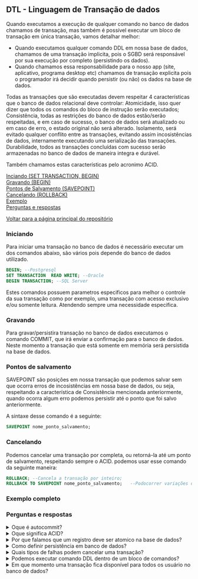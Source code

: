 ## DTL - Linguagem de Transação de dados

Quando executamos a execução de qualquer comando no banco de dados chamamos de transação, mas também é possível executar um bloco de transação em única transação, vamos detalhar melhor:

- Quando executamos qualquer comando DDL em nossa base de dados, chamamos de uma transação implicita, pois o SGBD será responsável por sua execução por completo (persistindo os dados).
- Quando chamamos essa responsabilidade para o nosso app  (site, aplicativo, programa desktop etc) chamamos de transação explicita pois o programador irá decidir quando persistir (ou não) os dados na base de dados.

Todas as transações que são executadas devem respeitar 4 características que o banco de dados relacional deve controlar:
Atomicidade, isso quer dizer que todos os comandos do bloco de instrução serão executados;
Consistência, todas as restrições do banco de dados estão/serão respeitadas, e em caso de sucesso, o banco de dados será atualizado ou em caso de erro, o estado original não será alterado.
Isolamento, será evitado qualquer conflito entre as transações, evitando assim incosistências de dados, internamente executando uma serialização das transações.
Durabilidade, todos as transações concluídas com sucesso serão armazenadas no banco de dados de maneira integra e durável.

Também chamamos estas características pelo acronimo ACID.

<a href="https://github.com/TatoSousa/Aulas/blob/main/aulas_dtl.md#iniciando">Inciando (SET TRANSACTION, BEGIN)</a></br>
<a href="https://github.com/TatoSousa/Aulas/blob/main/aulas_dtl.md#gravando">Gravando (BEGIN)</a></br>
<a href="https://github.com/TatoSousa/Aulas/blob/main/aulas_dtl.md#pontos-de-salvamento">Pontos de Salvamento (SAVEPOINT)</a></br>
<a href="https://github.com/TatoSousa/Aulas/blob/main/aulas_dtl.md#cancelando">Cancelando (ROLLBACK)</a></br>
<a href="https://github.com/TatoSousa/Aulas/blob/main/aulas_dtl.md#exemplo-completo">Exemplo</a></br>
<a href="https://github.com/TatoSousa/Aulas/blob/main/aulas_dtl.md#perguntas-e-respostas">Perguntas e respostas</a></br>

<a href="https://github.com/TatoSousa/Aulas">Voltar para a página principal do repositório</a></br>

### Iniciando
Para iniciar uma transação no banco de dados é necessário executar um dos comandos abaixo, são vários pois depende do banco de dados utilizado.

```sql
BEGIN; --Postgresql
SET TRANSACTION  READ WRITE; --Oracle  
BEGIN TRANSACTION; --SQL Server
```

Estes comandos possuem parametros especificos para melhor o controle da sua transação como por exemplo, uma transação com acesso exclusivo e/ou somente leitura. Atendendo sempre uma necessidade especifica.

### Gravando
Para gravar/persistira transação no banco de dados executamos o comando COMMIT, que irá enviar a confirmação para o banco de dados. Neste momento a transação que está somente em memória será persistida na base de dados. 

### Pontos de salvamento
SAVEPOINT são posições em nossa transação que podemos salvar sem que ocorra erros de incosistências em nossa base de dados, ou seja, respeitando a característica de Consistência mencionada anteriormente, quando ocorra algum erro podemos persistir até o ponto que foi salvo anteriormente.

A sintaxe desse comando é a seguinte:

```sql
SAVEPOINT nome_ponto_salvamento;
```

### Cancelando
Podemos cancelar uma transação por completa, ou retorná-la até um ponto de salvamento, respeitando sempre o ACID. podemos usar esse comando da seguinte maneira:

```sql
ROLLBACK; --Cancela a transação por inteiro;
ROLLBACK TO SAVEPOINT nome_ponto_salvamento;   --Podocorrer variações desse comando, consulte a documentação do banco de dados.
```

### Exemplo completo

### Perguntas e respostas
<details>
  <summary>Oque é autocommit?</summary>
  Os bancos de dados relacionais possuem a configuração de autocommit (geralmente ativadas), isso indica que a cada comando enviado para o banco de dados será persistido o comando.</br>
  É possível alterar essa configuração, porém isso não é aconselhável, pois dependerá de fatores externos onde todos os comandos devem possuir o COMMIT ou ROLLBACK no seu final, ficando todo o processo em memória.
</details>

<details>
  <summary>Oque significa ACID?</summary>
ACID é o acronimo para as seguintes características: Atomicidade, Consistência, Isolamento e Durabilidade.
</details>

<details>
  <summary>Por que falamos que um registro deve ser atomico na base de dados?</summary>
Quando falamos de algo atomico em banco de dados significa que é um registro unico dentro da base de dados, ou seja, não possui nenhum valor igual a ele.
</details>

<details>
  <summary>Como definir persistência em banco de dados?</summary>
Quando gravamos ou atualizamos um registro em banco de dados, chamamos de persistência das informações na base de dados.
</details>

<details>
  <summary>Quais tipos de falhas podem cancelar uma transação?</summary>
- Falha de Hardware, Software e/ou rede;
- Erro durante a execução de operação na transação;
- Excessões detectadas pela transação, que necessitam o cancelamento;
- Falta de Energia;
- Falhas prevista pelo programador
</details>

<details>
  <summary>Podemos executar comando DDL dentro de um bloco de comandos?</summary>
Não, comandos DDL são executados implicitamente pelo banco de dados, por este motivo não é possível executar em um bloco de comandos.
</details>

<details>
  <summary>Em que momento uma transação fica disponível para todos os usuário no banco de dados?</summary>
Após a realização do comando COMMIT, a transação ficará disponível para todos os usuários, antes desse comando a informação estará disponível somente na sessão que originou a transação. Ou seja, antes do comando COMMIT a informação estará somente em memória.
</details>
